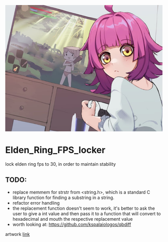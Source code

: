 <img src="misc/banner.png" 
     width="500" 
     height="400" />

# Elden_Ring_FPS_locker
lock elden ring fps to 30, in order to maintain stability 



## TODO:
  - replace memmem for strstr from <string.h>, which is a standard C library function for finding a substring in a string.
  - refactor error handling
  - the replacement function doesn't seem to work, it's better to ask the user to give a int value and then pass it to a function that will convert to hexadecimal and mouth the respective replacement value
- worth looking at:
     https://github.com/kspalaiologos/qbdiff


artwork [link](https://safebooru.donmai.us/posts/6466503?q=elden_ring+gaming)
